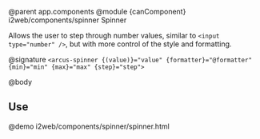 @parent app.components
@module {canComponent} i2web/components/spinner Spinner

Allows the user to step through number values, similar to `<input type="number" />`, but with more control of the style and formatting.

@signature `<arcus-spinner {(value)}="value" {formatter}="@formatter" {min}="min" {max}="max" {step}="step">`

@body

## Use

@demo i2web/components/spinner/spinner.html